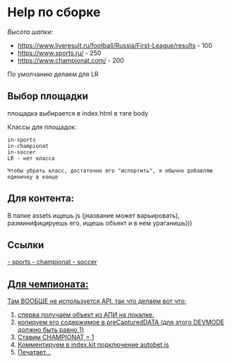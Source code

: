 # Help по сборке

_Высота шапки:_

-   https://www.liveresult.ru/football/Russia/First-League/results - 100
-   https://www.sports.ru/ - 250
-   https://www.championat.com/ - 200

По умолчанию делаем для LR

## Выбор площадки

площадка выбирается в index.html в тэге body

Классы для площадок:

    in-sports
    in-championat
    in-soccer
    LR - нет класса

    Чтобы убрать класс, достаточно его "испортить", я обычно добавляю единичку в конце

## Для контента:

В папке assets ищешь js (jназвание может варьировать), разминифицируешь его, ищешь объект и в нем ураганишь)))

## Ссылки

<a class="body-wrap" href="%reference%" target="%banner.target%"> - sports
<a class="body-wrap" href="%clickurl_1%" target="_blank"> - championat
<a class="body-wrap" href="%banner.reference_user1%" target="%banner.target%"> - soccer


## Для чемпионата:

Там ВООБЩЕ не используется API, так что делаем вот что:

1. сперва получаем объект из АПИ на локалке.
2. копируем его содержимое в preCapturedDATA (для этого DEVMODE должно быть равно 1)
3. Ставим CHAMPIONAT = 1
4. Комментируем в index.kit подключение autobet.js
5. Печатает...